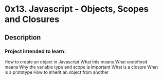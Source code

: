 # 0x13. Javascript - Objects, Scopes and Closures

## Description

### Project intended to learn:
How to create an object in Javascript
What this means
What undefined means
Why the variable type and scope is important
What is a closure
What is a prototype
How to inherit an object from another
